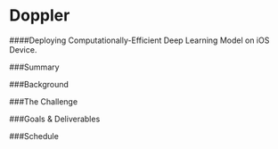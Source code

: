 Doppler
=====
####Deploying Computationally-Efficient Deep Learning Model on iOS Device.

###Summary

###Background

###The Challenge

###Goals & Deliverables

###Schedule

